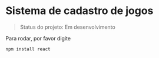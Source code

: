 <h1>Sistema de cadastro de jogos</h1>

>Status do projeto: Em desenvolvimento

Para rodar, por favor digite

```
npm install react
```
